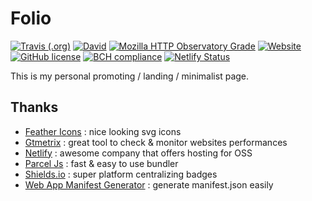 # Folio

[![Travis (.org)](https://img.shields.io/travis/shuunen/folio.svg)](https://travis-ci.org/Shuunen/folio)
[![David](https://img.shields.io/david/shuunen/folio.svg)](https://david-dm.org/shuunen/folio)
[![Mozilla HTTP Observatory Grade](https://img.shields.io/mozilla-observatory/grade/rrl-folio.netlify.com.svg?publish)](https://observatory.mozilla.org/analyze/rrl-folio.netlify.com)
[![Website](https://img.shields.io/website/https/rrl-folio.netlify.com.svg)](https://rrl-folio.netlify.com)
[![GitHub license](https://img.shields.io/github/license/shuunen/folio.svg?color=blue)](https://github.com/Shuunen/folio/blob/master/LICENSE)
[![BCH compliance](https://bettercodehub.com/edge/badge/Shuunen/folio?branch=master)](https://bettercodehub.com/)
[![Netlify Status](https://api.netlify.com/api/v1/badges/a0e37cb6-d2c2-4bc5-bf50-67f09c8aad9c/deploy-status)](https://app.netlify.com/sites/rrl-folio/deploys)

This is my personal promoting / landing / minimalist page.

## Thanks

- [Feather Icons](https://feathericons.com) : nice looking svg icons
- [Gtmetrix](https://gtmetrix.com) : great tool to check & monitor websites performances
- [Netlify](https://www.netlify.com) : awesome company that offers hosting for OSS
- [Parcel Js](https://parceljs.org) : fast & easy to use bundler
- [Shields.io](https://shields.io) : super platform centralizing badges
- [Web App Manifest Generator](https://app-manifest.firebaseapp.com) : generate manifest.json easily
